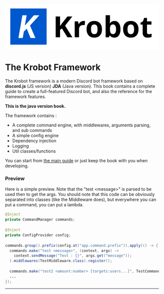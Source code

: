 ![](/assets/logo_full_black.png)

# The Krobot Framework

The Krobot framework is a modern Discord bot framework based on **discord.js** \(JS version\) **JDA** \(Java version\). This book contains a complete guide to create a full-featured Discord bot, and also the reference for the framework features.

**This is the java version book.**

The framework contains :

* A complete command engine, with middlewares, arguments parsing, and sub commands
* A simple config engine
* Dependency injection
* Logging
* Util classes/functions

You can start from [the main guide](/guide/getting-started.md "Guide beggining") or just keep the book with you when developing.

### Preview

Here is a simple preview. Note that the "test &lt;message&gt;" is parsed to be used then to get the args. You should note that this code can be obviously separated into classes \(like the Middleware does\), but everywhere you can put a command, you can put a lambda.

```java
@Inject
private CommandManager commands;

@Inject
private ConfigProvider config;

commands.group().prefix(config.at("app.command.prefix")).apply(() -> {
  commands.make("test <message>", (context, args) ->
    context.sendMessage("Test : {}", args.get("message"));
  ).middlewares(TestMiddleware.class).register();

  commands.make("test2 <amount:number> [targets:users...]", TestCommand.class).register();
  ...
});
```

---



